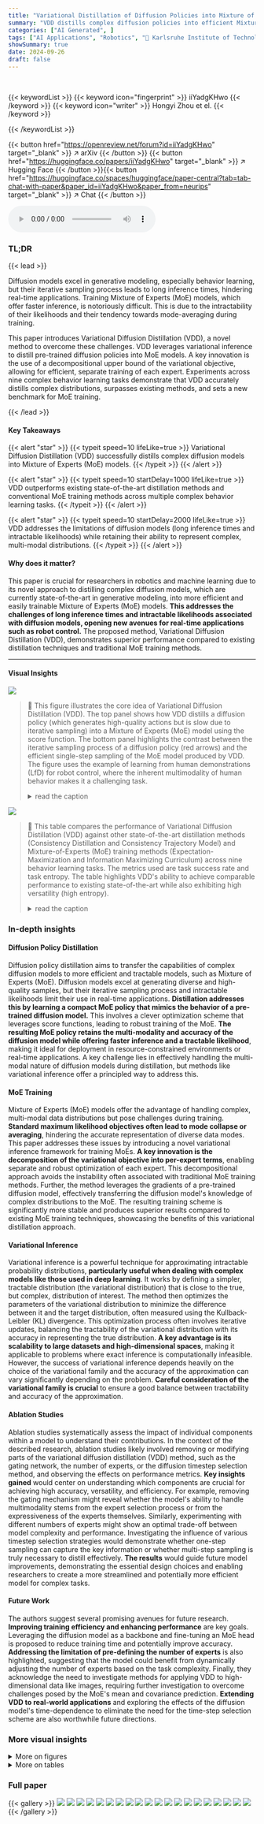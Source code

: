 ```yaml
---
title: "Variational Distillation of Diffusion Policies into Mixture of Experts"
summary: "VDD distills complex diffusion policies into efficient Mixture of Experts (MoE) models via variational inference, enabling faster inference and improved performance in behavior learning."
categories: ["AI Generated", ]
tags: ["AI Applications", "Robotics", "🏢 Karlsruhe Institute of Technology",]
showSummary: true
date: 2024-09-26
draft: false
---
```


<br>

{{< keywordList >}}
{{< keyword icon="fingerprint" >}} iiYadgKHwo {{< /keyword >}}
{{< keyword icon="writer" >}} Hongyi Zhou et el. {{< /keyword >}}
 
{{< /keywordList >}}

{{< button href="https://openreview.net/forum?id=iiYadgKHwo" target="_blank" >}}
↗ arXiv
{{< /button >}}
{{< button href="https://huggingface.co/papers/iiYadgKHwo" target="_blank" >}}
↗ Hugging Face
{{< /button >}}{{< button href="https://huggingface.co/spaces/huggingface/paper-central?tab=tab-chat-with-paper&paper_id=iiYadgKHwo&paper_from=neurips" target="_blank" >}}
↗ Chat
{{< /button >}}




<audio controls>
    <source src="https://ai-paper-reviewer.com/iiYadgKHwo/podcast.wav" type="audio/wav">
    Your browser does not support the audio element.
</audio>


### TL;DR


{{< lead >}}

Diffusion models excel in generative modeling, especially behavior learning, but their iterative sampling process leads to long inference times, hindering real-time applications.  Training Mixture of Experts (MoE) models, which offer faster inference, is notoriously difficult. This is due to the intractability of their likelihoods and their tendency towards mode-averaging during training. 

This paper introduces Variational Diffusion Distillation (VDD), a novel method to overcome these challenges. VDD leverages variational inference to distill pre-trained diffusion policies into MoE models. A key innovation is the use of a decompositional upper bound of the variational objective, allowing for efficient, separate training of each expert.  Experiments across nine complex behavior learning tasks demonstrate that VDD accurately distills complex distributions, surpasses existing methods, and sets a new benchmark for MoE training.

{{< /lead >}}


#### Key Takeaways

{{< alert "star" >}}
{{< typeit speed=10 lifeLike=true >}} Variational Diffusion Distillation (VDD) successfully distills complex diffusion models into Mixture of Experts (MoE) models. {{< /typeit >}}
{{< /alert >}}

{{< alert "star" >}}
{{< typeit speed=10 startDelay=1000 lifeLike=true >}} VDD outperforms existing state-of-the-art distillation methods and conventional MoE training methods across multiple complex behavior learning tasks. {{< /typeit >}}
{{< /alert >}}

{{< alert "star" >}}
{{< typeit speed=10 startDelay=2000 lifeLike=true >}} VDD addresses the limitations of diffusion models (long inference times and intractable likelihoods) while retaining their ability to represent complex, multi-modal distributions. {{< /typeit >}}
{{< /alert >}}

#### Why does it matter?
This paper is crucial for researchers in robotics and machine learning due to its novel approach to distilling complex diffusion models, which are currently state-of-the-art in generative modeling, into more efficient and easily trainable Mixture of Experts (MoE) models.  **This addresses the challenges of long inference times and intractable likelihoods associated with diffusion models, opening new avenues for real-time applications such as robot control.** The proposed method, Variational Diffusion Distillation (VDD), demonstrates superior performance compared to existing distillation techniques and traditional MoE training methods.

------
#### Visual Insights



![](https://ai-paper-reviewer.com/iiYadgKHwo/figures_1_1.jpg)

> 🔼 This figure illustrates the core idea of Variational Diffusion Distillation (VDD).  The top panel shows how VDD distills a diffusion policy (which generates high-quality actions but is slow due to iterative sampling) into a Mixture of Experts (MoE) model using the score function. The bottom panel highlights the contrast between the iterative sampling process of a diffusion policy (red arrows) and the efficient single-step sampling of the MoE model produced by VDD.  The figure uses the example of learning from human demonstrations (LfD) for robot control, where the inherent multimodality of human behavior makes it a challenging task.
> <details>
> <summary>read the caption</summary>
> Figure 1: VDD distills a diffusion policy into an MoE. LfD is challenging due to the multimodality of human behaviour. For example, tele-operated demonstrations of an avoiding task often contain multiple solutions [13]. Lower: A diffusion policy can predict high quality actions but relies on an iterative sampling process from noise to data, shown as the red arrows. Upper: VDD uses the score function to distill a diffusion policy into an MoE, unifying the advantages of both approaches.
> </details>





![](https://ai-paper-reviewer.com/iiYadgKHwo/tables_6_1.jpg)

> 🔼 This table compares the performance of Variational Diffusion Distillation (VDD) against other state-of-the-art distillation methods (Consistency Distillation and Consistency Trajectory Model) and Mixture-of-Experts (MoE) training methods (Expectation-Maximization and Information Maximizing Curriculum) across nine behavior learning tasks.  The metrics used are task success rate and task entropy.  The table highlights VDD's ability to achieve comparable performance to existing state-of-the-art while also exhibiting high versatility (high entropy).
> <details>
> <summary>read the caption</summary>
> Table 1: Comparison of distillation performance, (a) VDD achieves on-par performance with Consistency Distillation (CD) (b) VDD is able to possess versatile skills (indicated by high task entropy) while keeping high success rate. The best results for distillation are bolded, and the highest values except origin models are underlined. In most tasks VDD achieves both high success rate and entropy. Note: to better compare the distillation performance, we report the performance of origin diffusion model, therefore only seed 0 results of diffusion models are presented here.
> </details>





### In-depth insights


#### Diffusion Policy Distillation
Diffusion policy distillation aims to transfer the capabilities of complex diffusion models to more efficient and tractable models, such as Mixture of Experts (MoE).  Diffusion models excel at generating diverse and high-quality samples, but their iterative sampling process and intractable likelihoods limit their use in real-time applications. **Distillation addresses this by learning a compact MoE policy that mimics the behavior of a pre-trained diffusion model.** This involves a clever optimization scheme that leverages score functions, leading to robust training of the MoE.  **The resulting MoE policy retains the multi-modality and accuracy of the diffusion model while offering faster inference and a tractable likelihood**, making it ideal for deployment in resource-constrained environments or real-time applications.  A key challenge lies in effectively handling the multi-modal nature of diffusion models during distillation, but methods like variational inference offer a principled way to address this.

#### MoE Training
Mixture of Experts (MoE) models offer the advantage of handling complex, multi-modal data distributions but pose challenges during training.  **Standard maximum likelihood objectives often lead to mode collapse or averaging**, hindering the accurate representation of diverse data modes.  This paper addresses these issues by introducing a novel variational inference framework for training MoEs. **A key innovation is the decomposition of the variational objective into per-expert terms**, enabling separate and robust optimization of each expert.  This decompositional approach avoids the instability often associated with traditional MoE training methods.  Further, the method leverages the gradients of a pre-trained diffusion model, effectively transferring the diffusion model's knowledge of complex distributions to the MoE. The resulting training scheme is significantly more stable and produces superior results compared to existing MoE training techniques, showcasing the benefits of this variational distillation approach.

#### Variational Inference
Variational inference is a powerful technique for approximating intractable probability distributions, **particularly useful when dealing with complex models like those used in deep learning**.  It works by defining a simpler, tractable distribution (the variational distribution) that is close to the true, but complex, distribution of interest.  The method then optimizes the parameters of the variational distribution to minimize the difference between it and the target distribution, often measured using the Kullback-Leibler (KL) divergence.  This optimization process often involves iterative updates, balancing the tractability of the variational distribution with its accuracy in representing the true distribution. **A key advantage is its scalability to large datasets and high-dimensional spaces**, making it applicable to problems where exact inference is computationally infeasible.  However, the success of variational inference depends heavily on the choice of the variational family and the accuracy of the approximation can vary significantly depending on the problem. **Careful consideration of the variational family is crucial** to ensure a good balance between tractability and accuracy of the approximation.

#### Ablation Studies
Ablation studies systematically assess the impact of individual components within a model to understand their contributions.  In the context of the described research, ablation studies likely involved removing or modifying parts of the variational diffusion distillation (VDD) method, such as the gating network, the number of experts, or the diffusion timestep selection method, and observing the effects on performance metrics.  **Key insights gained** would center on understanding which components are crucial for achieving high accuracy, versatility, and efficiency. For example, removing the gating mechanism might reveal whether the model's ability to handle multimodality stems from the expert selection process or from the expressiveness of the experts themselves.  Similarly, experimenting with different numbers of experts might show an optimal trade-off between model complexity and performance. Investigating the influence of various timestep selection strategies would demonstrate whether one-step sampling can capture the key information or whether multi-step sampling is truly necessary to distill effectively.  **The results** would guide future model improvements, demonstrating the essential design choices and enabling researchers to create a more streamlined and potentially more efficient model for complex tasks.

#### Future Work
The authors suggest several promising avenues for future research.  **Improving training efficiency and enhancing performance** are key goals.  Leveraging the diffusion model as a backbone and fine-tuning an MoE head is proposed to reduce training time and potentially improve accuracy.  **Addressing the limitation of pre-defining the number of experts** is also highlighted, suggesting that the model could benefit from dynamically adjusting the number of experts based on the task complexity.  Finally, they acknowledge the need to investigate methods for applying VDD to high-dimensional data like images, requiring further investigation to overcome challenges posed by the MoE's mean and covariance prediction.  **Extending VDD to real-world applications** and exploring the effects of the diffusion model's time-dependence to eliminate the need for the time-step selection scheme are also worthwhile future directions.


### More visual insights

<details>
<summary>More on figures
</summary>


![](https://ai-paper-reviewer.com/iiYadgKHwo/figures_3_1.jpg)

> 🔼 This figure demonstrates the VDD training process on a simple 2D example.  Panel (a) shows the target probability distribution and its score function (gradients). Panels (b) through (f) show the iterative training process of the mixture of experts model (MoE), where each expert is represented by an orange circle. The training process gradually aligns the MoE components with the modes of the target distribution, avoiding overlaps.
> <details>
> <summary>read the caption</summary>
> Figure 2: Illustration of training VDD using the score function for a fixed state in a 2D toy task. (a) The probability density of the distribution is depicted by the color map. The score function is shown by the gradient field, visualized as white arrows. From (b) to (f), we initialize and train VDD until convergence. We initialize 8 components, each represented by an orange circle. These components are driven by the score function to match the data distribution and avoid overlapping modes by utilizing the learning objective in Eq. (11). Eventually, they align with all data modes.
> </details>



![](https://ai-paper-reviewer.com/iiYadgKHwo/figures_8_1.jpg)

> 🔼 This figure presents ablation studies on several key design choices within the Variational Diffusion Distillation (VDD) method.  Panel (a) shows how the number of experts impacts both task success rate and diversity, demonstrating a trade-off between these two metrics. Panels (b) and (c) compare the impact of training a gating distribution versus using a uniform distribution on task success and entropy, highlighting that training the gating distribution improves performance but reduces diversity.  Finally, panel (d) examines the effect of sampling from multiple noise levels on the overall performance of VDD.
> <details>
> <summary>read the caption</summary>
> Figure 3: Ablation studies for key design choices used in VDD. (a) Using only one expert leads to a higher success rate but is unable to solve the task in diverse manners. Sufficiently more experts can trade off task success and action diversities. (b)Learning the gating distribution improves the success rates in three D3IL tasks. (c) A Uniform gating leads to higher task entropy in two out of three tasks. (d) Sampling the score from multiple noise levels leads to a better distillation performance
> </details>



![](https://ai-paper-reviewer.com/iiYadgKHwo/figures_9_1.jpg)

> 🔼 This figure visualizes the behavior of the VDD model on the 'Avoiding' task from the D3IL dataset for different numbers of experts (Z).  The left panel shows the task environment. The main part of the figure shows trajectories generated by VDD with different numbers of experts. Different colors represent different experts, and their intensity reflects the probability of that expert being selected. The bottom row shows the individual experts' behaviors. As the number of experts increases, the diversity of trajectories increases, showing VDD's ability to capture multi-modal behaviors. With only one expert (Z=1), the behavior is deterministic, lacking the diversity seen in the teacher model.
> <details>
> <summary>read the caption</summary>
> Figure 4: Trajectory visualization for VDD with different number of components Z ∈ {1,2, 4, 8} on the Avoiding task (left). Different colors indicate components with highest likelihood according to the learned gating network q(z|s) at a state s. For each step we select the action by first sampling an expert from the categorical gating distribution and then take the mean of the expert prediction. We decompose the case Z = 8 and visualize the individual experts zi (bottom row). Diverse behavior emerges as multiple actions are likely given the same state. For example, moving to the bottom right (21) and top right (22). An extreme case of losing diversity is seen with Z = 1, where the policy is unable to capture the diverse behavior of the diffusion teacher, leading to deterministic trajectories.
> </details>



![](https://ai-paper-reviewer.com/iiYadgKHwo/figures_14_1.jpg)

> 🔼 This figure illustrates the core idea of Variational Diffusion Distillation (VDD).  The lower part shows how a diffusion policy generates actions through iterative sampling, which is slow. The upper part shows how VDD uses the score function of the diffusion model to distill the policy into a Mixture of Experts (MoE), resulting in a faster and more efficient model, especially beneficial for real-time applications like robot control.
> <details>
> <summary>read the caption</summary>
> Figure 1: VDD distills a diffusion policy into an MoE. LfD is challenging due to the multimodality of human behaviour. For example, tele-operated demonstrations of an avoiding task often contain multiple solutions [13]. Lower: A diffusion policy can predict high quality actions but relies on an iterative sampling process from noise to data, shown as the red arrows. Upper: VDD uses the score function to distill a diffusion policy into an MoE, unifying the advantages of both approaches.
> </details>



![](https://ai-paper-reviewer.com/iiYadgKHwo/figures_14_2.jpg)

> 🔼 This figure illustrates the core idea of Variational Diffusion Distillation (VDD).  The top part shows VDD transforming a complex diffusion policy (represented by the iterative sampling process from noise to data) into a simpler, faster Mixture of Experts (MoE) model. The bottom part highlights the challenge of learning from human demonstrations (LfD) due to the inherent multi-modality of human behavior, which diffusion models are well-suited to handle, but their iterative sampling makes real-time applications difficult. VDD addresses this by distilling the diffusion model's knowledge into an MoE, combining the accuracy of diffusion models with the speed and tractability of MoEs.
> <details>
> <summary>read the caption</summary>
> Figure 1: VDD distills a diffusion policy into an MoE. LfD is challenging due to the multimodality of human behaviour. For example, tele-operated demonstrations of an avoiding task often contain multiple solutions [13]. Lower: A diffusion policy can predict high quality actions but relies on an iterative sampling process from noise to data, shown as the red arrows. Upper: VDD uses the score function to distill a diffusion policy into an MoE, unifying the advantages of both approaches.
> </details>



![](https://ai-paper-reviewer.com/iiYadgKHwo/figures_17_1.jpg)

> 🔼 This figure illustrates the core concept of Variational Diffusion Distillation (VDD).  The lower part shows how a diffusion policy generates actions through an iterative sampling process, which is computationally expensive. In contrast, the upper part illustrates how VDD distills the diffusion policy into a more efficient Mixture of Experts (MoE) model using the score function. This allows for faster action prediction and addresses the multimodality often found in human behavior data (LfD).
> <details>
> <summary>read the caption</summary>
> Figure 1: VDD distills a diffusion policy into an MoE. LfD is challenging due to the multimodality of human behaviour. For example, tele-operated demonstrations of an avoiding task often contain multiple solutions [13]. Lower: A diffusion policy can predict high quality actions but relies on an iterative sampling process from noise to data, shown as the red arrows. Upper: VDD uses the score function to distill a diffusion policy into an MoE, unifying the advantages of both approaches.
> </details>



</details>




<details>
<summary>More on tables
</summary>


![](https://ai-paper-reviewer.com/iiYadgKHwo/tables_6_2.jpg)
> 🔼 This table compares the performance of Variational Diffusion Distillation (VDD) against other state-of-the-art distillation methods (Consistency Distillation, Consistency Trajectory Model) and Mixture-of-Experts (MoE) training methods (Expectation-Maximization, Information Maximizing Curriculum) across nine different robotic manipulation tasks.  The table shows task success rate and entropy for each method.  The results demonstrate that VDD achieves comparable or better performance than existing methods while maintaining or improving the diversity of learned behaviors.
> <details>
> <summary>read the caption</summary>
> Table 1: Comparison of distillation performance, (a) VDD achieves on-par performance with Consistency Distillation (CD) (b) VDD is able to possess versatile skills (indicated by high task entropy) while keeping high success rate. The best results for distillation are bolded, and the highest values except origin models are underlined. In most tasks VDD achieves both high success rate and entropy. Note: to better compare the distillation performance, we report the performance of origin diffusion model, therefore only seed 0 results of diffusion models are presented here.
> </details>

![](https://ai-paper-reviewer.com/iiYadgKHwo/tables_7_1.jpg)
> 🔼 This table compares the performance of Variational Diffusion Distillation (VDD) against other state-of-the-art distillation methods (Consistency Distillation and Consistency Trajectory Model) and Mixture of Experts training methods (Expectation-Maximization and Information Maximizing Curriculum) across nine different robot manipulation tasks.  The table shows success rates and entropy (measuring diversity of solutions) for each method.  It highlights VDD's ability to match or exceed the performance of other methods while also maintaining high solution diversity.
> <details>
> <summary>read the caption</summary>
> Table 1: Comparison of distillation performance, (a) VDD achieves on-par performance with Consistency Distillation (CD) (b) VDD is able to possess versatile skills (indicated by high task entropy) while keeping high success rate. The best results for distillation are bolded, and the highest values except origin models are underlined. In most tasks VDD achieves both high success rate and entropy. Note: to better compare the distillation performance, we report the performance of origin diffusion model, therefore only seed 0 results of diffusion models are presented here.
> </details>

![](https://ai-paper-reviewer.com/iiYadgKHwo/tables_7_2.jpg)
> 🔼 This table compares the inference time of three different models:  Variance Exploding (VE) BESO, Variance Preserving (VP) DDPM, and the proposed Variational Diffusion Distillation (VDD) method.  Inference times are shown for different numbers of function evaluations (NFE), representing the number of steps in the diffusion process. The gray shaded area highlights the standard number of steps used in the original diffusion models.
> <details>
> <summary>read the caption</summary>
> Table 3: Inference time in state-based pushing (left) and image-based stacking (right). The gray shaded area indicates the default setting for diffusion models.
> </details>

![](https://ai-paper-reviewer.com/iiYadgKHwo/tables_19_1.jpg)
> 🔼 This table compares the performance of Variational Diffusion Distillation (VDD) with other state-of-the-art distillation methods and the original diffusion models.  The table is divided into two parts: (a) shows the task success rate or environment return (for the Kitchen task) and (b) shows task entropy.  Higher task entropy indicates greater versatility of the learned behavior.  The results demonstrate that VDD achieves comparable performance to state-of-the-art methods while achieving high task entropy in several tasks.
> <details>
> <summary>read the caption</summary>
> Table 1: Comparison of distillation performance, (a) VDD achieves on-par performance with Consistency Distillation (CD) (b) VDD is able to possess versatile skills (indicated by high task entropy) while keeping high success rate. The best results for distillation are bolded, and the highest values except origin models are underlined. In most tasks VDD achieves both high success rate and entropy. Note: to better compare the distillation performance, we report the performance of origin diffusion model, therefore only seed 0 results of diffusion models are presented here.
> </details>

![](https://ai-paper-reviewer.com/iiYadgKHwo/tables_19_2.jpg)
> 🔼 This table compares the performance of Variational Diffusion Distillation (VDD) against other state-of-the-art distillation methods and the original diffusion models on various tasks.  It shows success rates and entropy scores, highlighting that VDD achieves comparable performance while maintaining high versatility (entropy).
> <details>
> <summary>read the caption</summary>
> Table 1: Comparison of distillation performance, (a) VDD achieves on-par performance with Consistency Distillation (CD) (b) VDD is able to possess versatile skills (indicated by high task entropy) while keeping high success rate. The best results for distillation are bolded, and the highest values except origin models are underlined. In most tasks VDD achieves both high success rate and entropy. Note: to better compare the distillation performance, we report the performance of origin diffusion model, therefore only seed 0 results of diffusion models are presented here.
> </details>

![](https://ai-paper-reviewer.com/iiYadgKHwo/tables_20_1.jpg)
> 🔼 This table compares the performance of Variational Diffusion Distillation (VDD) against other state-of-the-art distillation methods and the original diffusion models across nine different tasks.  It shows success rates and task entropy, highlighting VDD's ability to achieve high performance and versatility while maintaining accuracy.
> <details>
> <summary>read the caption</summary>
> Table 1: Comparison of distillation performance, (a) VDD achieves on-par performance with Consistency Distillation (CD) (b) VDD is able to possess versatile skills (indicated by high task entropy) while keeping high success rate. The best results for distillation are bolded, and the highest values except origin models are underlined. In most tasks VDD achieves both high success rate and entropy. Note: to better compare the distillation performance, we report the performance of origin diffusion model, therefore only seed 0 results of diffusion models are presented here.
> </details>

![](https://ai-paper-reviewer.com/iiYadgKHwo/tables_20_2.jpg)
> 🔼 This table compares the performance of Variational Diffusion Distillation (VDD) with other state-of-the-art distillation methods (Consistency Distillation (CD) and Consistency Trajectory Model (CTM)) and Mixture of Experts (MoE) training methods (EM-GPT and IMC-GPT) across nine different behavior learning tasks.  It shows VDD achieves comparable success rate to CD, and in most cases outperforms other methods while also demonstrating higher task entropy (versatility) indicating diverse behavior solutions.  The table shows success rate and entropy for each method.
> <details>
> <summary>read the caption</summary>
> Table 1: Comparison of distillation performance, (a) VDD achieves on-par performance with Consistency Distillation (CD) (b) VDD is able to possess versatile skills (indicated by high task entropy) while keeping high success rate. The best results for distillation are bolded, and the highest values except origin models are underlined. In most tasks VDD achieves both high success rate and entropy. Note: to better compare the distillation performance, we report the performance of origin diffusion model, therefore only seed 0 results of diffusion models are presented here.
> </details>

</details>




### Full paper

{{< gallery >}}
<img src="https://ai-paper-reviewer.com/iiYadgKHwo/1.png" class="grid-w50 md:grid-w33 xl:grid-w25" />
<img src="https://ai-paper-reviewer.com/iiYadgKHwo/2.png" class="grid-w50 md:grid-w33 xl:grid-w25" />
<img src="https://ai-paper-reviewer.com/iiYadgKHwo/3.png" class="grid-w50 md:grid-w33 xl:grid-w25" />
<img src="https://ai-paper-reviewer.com/iiYadgKHwo/4.png" class="grid-w50 md:grid-w33 xl:grid-w25" />
<img src="https://ai-paper-reviewer.com/iiYadgKHwo/5.png" class="grid-w50 md:grid-w33 xl:grid-w25" />
<img src="https://ai-paper-reviewer.com/iiYadgKHwo/6.png" class="grid-w50 md:grid-w33 xl:grid-w25" />
<img src="https://ai-paper-reviewer.com/iiYadgKHwo/7.png" class="grid-w50 md:grid-w33 xl:grid-w25" />
<img src="https://ai-paper-reviewer.com/iiYadgKHwo/8.png" class="grid-w50 md:grid-w33 xl:grid-w25" />
<img src="https://ai-paper-reviewer.com/iiYadgKHwo/9.png" class="grid-w50 md:grid-w33 xl:grid-w25" />
<img src="https://ai-paper-reviewer.com/iiYadgKHwo/10.png" class="grid-w50 md:grid-w33 xl:grid-w25" />
<img src="https://ai-paper-reviewer.com/iiYadgKHwo/11.png" class="grid-w50 md:grid-w33 xl:grid-w25" />
<img src="https://ai-paper-reviewer.com/iiYadgKHwo/12.png" class="grid-w50 md:grid-w33 xl:grid-w25" />
<img src="https://ai-paper-reviewer.com/iiYadgKHwo/13.png" class="grid-w50 md:grid-w33 xl:grid-w25" />
<img src="https://ai-paper-reviewer.com/iiYadgKHwo/14.png" class="grid-w50 md:grid-w33 xl:grid-w25" />
<img src="https://ai-paper-reviewer.com/iiYadgKHwo/15.png" class="grid-w50 md:grid-w33 xl:grid-w25" />
<img src="https://ai-paper-reviewer.com/iiYadgKHwo/16.png" class="grid-w50 md:grid-w33 xl:grid-w25" />
<img src="https://ai-paper-reviewer.com/iiYadgKHwo/17.png" class="grid-w50 md:grid-w33 xl:grid-w25" />
<img src="https://ai-paper-reviewer.com/iiYadgKHwo/18.png" class="grid-w50 md:grid-w33 xl:grid-w25" />
<img src="https://ai-paper-reviewer.com/iiYadgKHwo/19.png" class="grid-w50 md:grid-w33 xl:grid-w25" />
<img src="https://ai-paper-reviewer.com/iiYadgKHwo/20.png" class="grid-w50 md:grid-w33 xl:grid-w25" />
{{< /gallery >}}